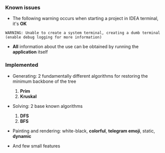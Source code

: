 ### Known issues

* The following warning occurs when starting a project in IDEA terminal, it's **OK**

```
WARNING: Unable to create a system terminal, creating a dumb terminal (enable debug logging for more information)
```

* **All** information about the use can be obtained by running the **application** itself

### Implemented

* Generating: 2 fundamentally different algorithms for restoring the minimum backbone of the tree
    1) **Prim**
    2) **Kruskal**

* Solving: 2 base known algorithms
    1) **DFS**
    2) **BFS**

* Painting and rendering: white-black, **colorful**, **telegram emoji**, static, **dynamic**
* And few small features
